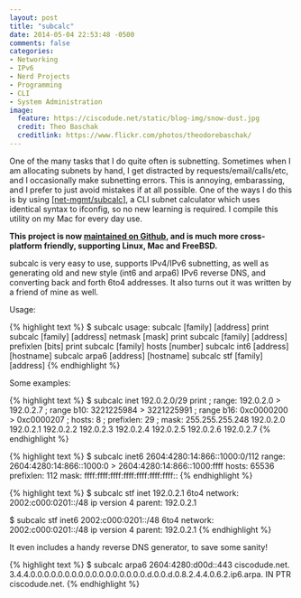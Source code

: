 ```yaml
---
layout: post
title: "subcalc"
date: 2014-05-04 22:53:48 -0500
comments: false
categories: 
- Networking
- IPv6
- Nerd Projects
- Programming
- CLI
- System Administration
image:
  feature: https://ciscodude.net/static/blog-img/snow-dust.jpg
  credit: Theo Baschak
  creditlink: https://www.flickr.com/photos/theodorebaschak/
---
```

One of the many tasks that I do quite often is subnetting. Sometimes when I am allocating subnets by hand, I get distracted by requests/email/calls/etc, and I occasionally make subnetting errors. This is annoying, embarassing, and I prefer to just avoid mistakes if at all possible. One of the ways I do this is by using [[net-mgmt/subcalc]](http://freshports.org/net-mgmt/subcalc/), a CLI subnet calculator which uses identical syntax to ifconfig, so no new learning is required. I compile this utility on my Mac for every day use.

**This project is now [maintained on Github](https://github.com/csjayp/subcalc), and is much more cross-platform friendly, supporting Linux, Mac and FreeBSD.**

subcalc is very easy to use, supports IPv4/IPv6 subnetting, as well as generating old and new style (int6 and arpa6) IPv6 reverse DNS, and converting back and forth 6to4 addresses. It also turns out it was written by a friend of mine as well. 

Usage:

{% highlight text %}
$ subcalc
usage: subcalc [family] [address] print
       subcalc [family] [address] netmask [mask] print
       subcalc [family] [address] prefixlen [bits] print
       subcalc [family] hosts [number]
       subcalc int6 [address] [hostname]
       subcalc arpa6 [address] [hostname]
       subcalc stf [family] [address]
{% endhighlight %}

Some examples:

{% highlight text %}
$ subcalc inet 192.0.2.0/29 print
; range:       192.0.2.0 > 192.0.2.7
; range b10:   3221225984 > 3221225991
; range b16:   0xc0000200 > 0xc0000207
; hosts:       8
; prefixlen:   29
; mask:        255.255.255.248
192.0.2.0
192.0.2.1
192.0.2.2
192.0.2.3
192.0.2.4
192.0.2.5
192.0.2.6
192.0.2.7
{% endhighlight %}

{% highlight text %}
$ subcalc inet6 2604:4280:14:866::1000:0/112
range:       2604:4280:14:866::1000:0 > 2604:4280:14:866::1000:ffff
hosts:       65536
prefixlen:   112
mask:        ffff:ffff:ffff:ffff:ffff:ffff:ffff::
{% endhighlight %}

{% highlight text %}
$ subcalc stf inet 192.0.2.1
6to4 network:        2002:c000:0201::/48
ip version 4 parent: 192.0.2.1

$ subcalc stf inet6 2002:c000:0201::/48
6to4 network:        2002:c000:0201::/48
ip version 4 parent: 192.0.2.1
{% endhighlight %}

It even includes a handy reverse DNS generator, to save some sanity!

{% highlight text %}
$ subcalc arpa6 2604:4280:d00d::443 ciscodude.net.
3.4.4.0.0.0.0.0.0.0.0.0.0.0.0.0.0.0.0.0.d.0.0.d.0.8.2.4.4.0.6.2.ip6.arpa.	IN	PTR	ciscodude.net.
{% endhighlight %}

